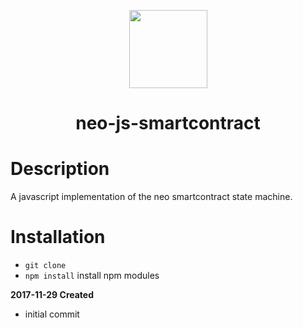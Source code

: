 <p align="center">
  <img 
    src="http://res.cloudinary.com/vidsy/image/upload/v1503160820/CoZ_Icon_DARKBLUE_200x178px_oq0gxm.png" 
    width="125px"
  >
</p>

<h1 align="center">neo-js-smartcontract</h1>

# Description
A javascript implementation of the neo smartcontract state machine.

# Installation
* `git clone`
* `npm install` install npm modules

__2017-11-29 Created__
* initial commit